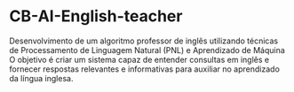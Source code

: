 # CB-AI-English-teacher
Desenvolvimento de um algoritmo professor de inglês utilizando técnicas de Processamento de Linguagem Natural (PNL) e Aprendizado de Máquina
O objetivo é criar um sistema capaz de entender consultas em inglês e fornecer respostas relevantes e informativas para auxiliar no aprendizado da língua inglesa.
